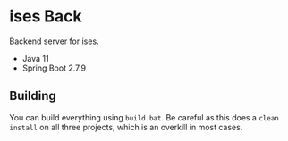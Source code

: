 # ises Back

Backend server for ises.

- Java 11
- Spring Boot 2.7.9

## Building

You can build everything using `build.bat`. Be careful as this does a `clean
install` on all three projects, which is an overkill in most cases.